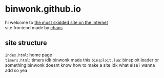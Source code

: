 # binwonk.github.io  
hi welcome to [the most skidded site on the internet](https://binwonk.github.io)  
site frontend made by [chaos](https://github.com/chaos142)

## site structure
`index.html`: home page  
`timers.html`: timers idk binwonk made this
`binsploit.lua`: binsploit loader or something binwonk doesnt know how to make a site
idk what else i wanna add so yea
